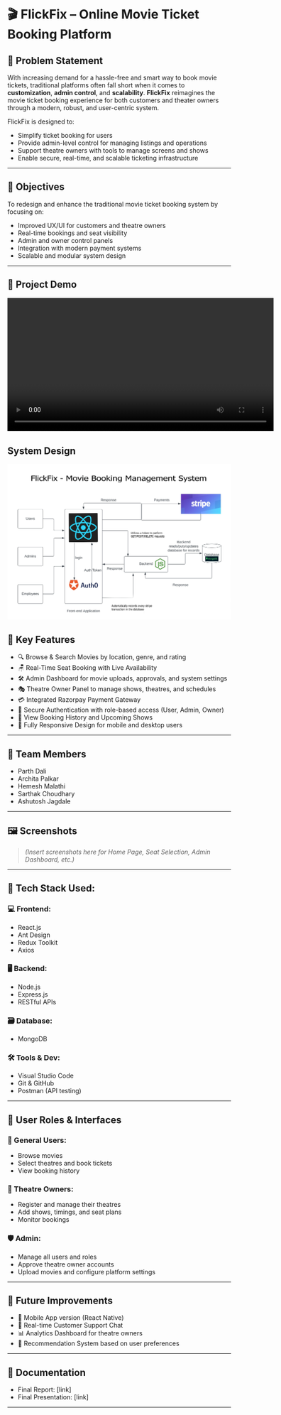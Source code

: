 # 🎬 FlickFix – Online Movie Ticket Booking Platform

## 📌 Problem Statement
With increasing demand for a hassle-free and smart way to book movie tickets, traditional platforms often fall short when it comes to **customization**, **admin control**, and **scalability**. **FlickFix** reimagines the movie ticket booking experience for both customers and theater owners through a modern, robust, and user-centric system.

FlickFix is designed to:
- Simplify ticket booking for users
- Provide admin-level control for managing listings and operations
- Support theatre owners with tools to manage screens and shows
- Enable secure, real-time, and scalable ticketing infrastructure

---

## 🎯 Objectives
To redesign and enhance the traditional movie ticket booking system by focusing on:
- Improved UX/UI for customers and theatre owners
- Real-time bookings and seat visibility
- Admin and owner control panels
- Integration with modern payment systems
- Scalable and modular system design

---

## 🎥 Project Demo

<video src="[./Documents/TEAM14_Flickfix_Demo.mp4](https://github.com/parthd06/SE_Team14_Client/blob/main/Documents/TEAM14_Flickfix_Demo.mp4)" controls width="600">
  Your browser does not support the video tag.
</video>

## System Design

![System Design](./Documents/System_Design.png)

## 🚀 Key Features

- 🔍 Browse & Search Movies by location, genre, and rating  
- 🪑 Real-Time Seat Booking with Live Availability  
- 🛠️ Admin Dashboard for movie uploads, approvals, and system settings  
- 🎭 Theatre Owner Panel to manage shows, theatres, and schedules  
- 💳 Integrated Razorpay Payment Gateway  
- 🔐 Secure Authentication with role-based access (User, Admin, Owner)  
- 🧾 View Booking History and Upcoming Shows  
- 📱 Fully Responsive Design for mobile and desktop users  

---

## 👥 Team Members

- Parth Dali  
- Archita Palkar  
- Hemesh Malathi  
- Sarthak Choudhary  
- Ashutosh Jagdale  

---

## 🖼️ Screenshots  
> *(Insert screenshots here for Home Page, Seat Selection, Admin Dashboard, etc.)*

---

## 🧱 Tech Stack Used:

### 💻 Frontend:
- React.js  
- Ant Design  
- Redux Toolkit  
- Axios  

### 🖥️ Backend:
- Node.js  
- Express.js  
- RESTful APIs  

### 🗃️ Database:
- MongoDB  

### 🛠️ Tools & Dev:
- Visual Studio Code  
- Git & GitHub  
- Postman (API testing)

---

## 🧩 User Roles & Interfaces

### 👤 General Users:
- Browse movies
- Select theatres and book tickets
- View booking history

### 🏢 Theatre Owners:
- Register and manage their theatres
- Add shows, timings, and seat plans
- Monitor bookings

### 🛡️ Admin:
- Manage all users and roles
- Approve theatre owner accounts
- Upload movies and configure platform settings

---

## 📝 Future Improvements
- 📲 Mobile App version (React Native)
- 💬 Real-time Customer Support Chat
- 📊 Analytics Dashboard for theatre owners
- 🎯 Recommendation System based on user preferences

---

## 📄 Documentation
- Final Report: [link]  
- Final Presentation: [link]  

---
